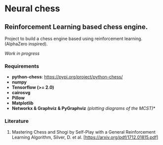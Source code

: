 # Neural chess
## Reinforcement Learning based chess engine.
Project to build a chess engine based using reinforcement learning. (AlphaZero
inspired).


*Work in progress*

### Requirements
* **python-chess**: https://pypi.org/project/python-chess/
* **numpy**
* **Tensorflow (>= 2.0)**
* **cairosvg**
* **Pillow**
* **Matplotlib**
* **Networkx & Graphviz & PyGraphviz** *(plotting diagrams of the MCST)**

### Literature

1. Mastering Chess and Shogi by Self-Play with a General Reinforcement Learning
   Algorithm, Silver, D. et al. [https://arxiv.org/pdf/1712.01815.pdf]
